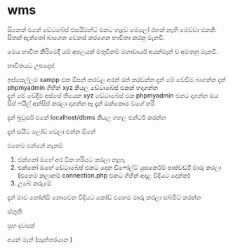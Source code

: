 # wms
සිනෙක්  එකේ ඩේටබේස්  එසයිමන්ට් එකට හැදුව මෙලෝ රහක් නැති මෙව්වා එකකි. සිතක් ඇත්තෝ බාගෙන වෙනස් කරගෙන භාවිතා කරනු මැනවි.

මෙය භාවිත කිරිමෙදී යම් අපලයක් මතුවිනම් මහාචාර්ය අයන්මෑන් ව අමතනු මැනවි.

භාවිතයට උපදෙස් 

ඉස්සෙල්ලම xampp  එක ඕපන් කරවල අරන් රන් කරවන්න 
දැන් මේ වෙඩිම බාගන්න
දැන් phpmyadmin ගිහින් xyz කියල ඩේටාබේස් එකක් හදාගන්න  
දැන් මේ වේදීම අස්සේ තියෙන xyz ඩේටාබේස් එක phpmyadmin එකට දාගන්න 
ඔය සිප් ෆයිල් අන්සිප් කරලා දාගන්න ඈ 
දැන් ඔක්කොම වගේ හරි 

දැන් බ්‍රවුසර් එකේ localhost/dbms කියල ගහල එන්ටර් කරන්න 

දැන් සයිට ලෝඩ් වෙලා එන්න ඕනේ 

එහෙම එන්නේ නෑනම් 
1. එක්කෝ ඔහේ අර ටික හරියට කරලා නැහැ 
2. එක්කෝ ඔහේ ඩේටාබේස් එකට දෙන ඩිෆෝල්ට් යුසර්නෙම් පාස්වර්ඩ් මාරු කරලා (එහෙම කලානම් connection.php  එකට ගිහින් අදාළ විදියට දෙන්න)
3. උබේ කරුමේ 

දැන් මාව  නෝන්ඩි නොවෙන විදියට කෝඩ් එහෙම මාරු කරලා සබ්මිට් කරන්න 

ස්තුතී 

සුභ දවසක් 

අයන් මෑන් (පැන්තරයාන )
